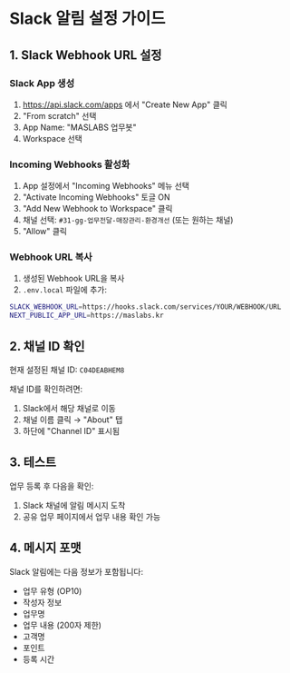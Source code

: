 # Slack 알림 설정 가이드

## 1. Slack Webhook URL 설정

### Slack App 생성
1. https://api.slack.com/apps 에서 "Create New App" 클릭
2. "From scratch" 선택
3. App Name: "MASLABS 업무봇"
4. Workspace 선택

### Incoming Webhooks 활성화
1. App 설정에서 "Incoming Webhooks" 메뉴 선택
2. "Activate Incoming Webhooks" 토글 ON
3. "Add New Webhook to Workspace" 클릭
4. 채널 선택: `#31-gg-업무전달-매장관리-환경개선` (또는 원하는 채널)
5. "Allow" 클릭

### Webhook URL 복사
1. 생성된 Webhook URL을 복사
2. `.env.local` 파일에 추가:

```bash
SLACK_WEBHOOK_URL=https://hooks.slack.com/services/YOUR/WEBHOOK/URL
NEXT_PUBLIC_APP_URL=https://maslabs.kr
```

## 2. 채널 ID 확인

현재 설정된 채널 ID: `C04DEABHEM8`

채널 ID를 확인하려면:
1. Slack에서 해당 채널로 이동
2. 채널 이름 클릭 → "About" 탭
3. 하단에 "Channel ID" 표시됨

## 3. 테스트

업무 등록 후 다음을 확인:
1. Slack 채널에 알림 메시지 도착
2. 공유 업무 페이지에서 업무 내용 확인 가능

## 4. 메시지 포맷

Slack 알림에는 다음 정보가 포함됩니다:
- 업무 유형 (OP10)
- 작성자 정보
- 업무명
- 업무 내용 (200자 제한)
- 고객명
- 포인트
- 등록 시간
